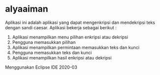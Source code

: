 # alyaaiman

Aplikasi ini adalah aplikasi yang dapat mengenkripsi dan mendekripsi teks dengan sandi caesar. Aplikasi bekerja sebagai berikut :
1. Aplikasi menampilkan menu pilihan enkripsi atau dekripsi
2. Pengguna memasukkan pilihan
3. Aplikasi menampilkan permintaan memasukkan teks dan kunci
4. Pengguna memasukkan teks dan kunci
5. Aplikasi menampilkan hasil enkripsi atau dekripsi

Menggunakan Eclipse IDE 2020-03
